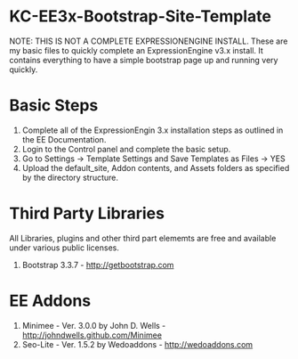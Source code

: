 # KC-EE3x-Bootstrap-Site-Template
NOTE: THIS IS NOT A COMPLETE EXPRESSIONENGINE INSTALL.
These are my basic files to quickly complete an ExpressionEngine v3.x install. It contains everything to have a simple bootstrap page up and running very quickly.
# Basic Steps
1. Complete all of the ExpressionEngin 3.x installation steps as outlined in the EE Documentation.
2. Login to the Control panel and complete the basic setup.
3. Go to Settings -> Template Settings and Save Templates as Files -> YES
4. Upload the default_site, Addon contents, and Assets folders as specified by the directory structure.

# Third Party Libraries
All Libraries, plugins and other third part elememts are free and available under various public licenses.
1. Bootstrap 3.3.7 - http://getbootstrap.com
# EE Addons
1. Minimee - Ver. 3.0.0 by John D. Wells - http://johndwells.github.com/Minimee
2. Seo-Lite - Ver. 1.5.2 by Wedoaddons - http://wedoaddons.com
